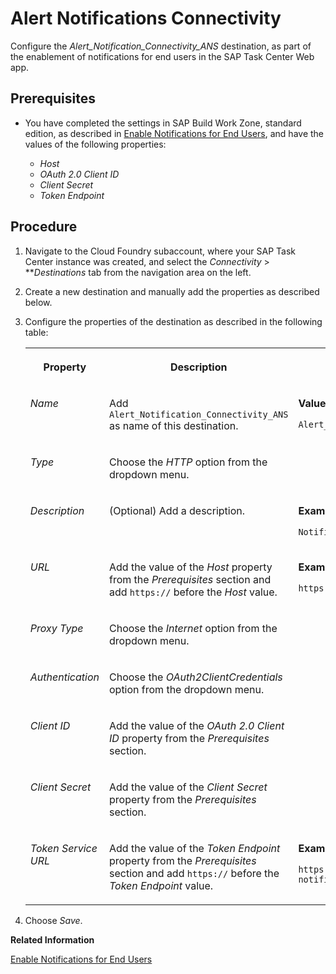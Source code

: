<!-- loiof6c9f3b7e57942d6b5f5a7ac1f1af82d -->

# Alert Notifications Connectivity

Configure the *Alert\_Notification\_Connectivity\_ANS* destination, as part of the enablement of notifications for end users in the SAP Task Center Web app.



<a name="loiof6c9f3b7e57942d6b5f5a7ac1f1af82d__prereq_e2b_w4w_tyb"/>

## Prerequisites

-   You have completed the settings in SAP Build Work Zone, standard edition, as described in [Enable Notifications for End Users](enable-notifications-for-end-users-caf2543.md), and have the values of the following properties:

    -   *Host*
    -   *OAuth 2.0 Client ID*
    -   *Client Secret*
    -   *Token Endpoint*




## Procedure

1.  Navigate to the Cloud Foundry subaccount, where your SAP Task Center instance was created, and select the *Connectivity* \> ***Destinations* tab from the navigation area on the left.

2.  Create a new destination and manually add the properties as described below.

3.  Configure the properties of the destination as described in the following table:


    <table>
    <tr>
    <th valign="top">

    Property


    
    </th>
    <th valign="top">

    Description


    
    </th>
    <th valign="top">

    Example or Value


    
    </th>
    </tr>
    <tr>
    <td valign="top">
    
    *Name*


    
    </td>
    <td valign="top">
    
    Add `Alert_Notification_Connectivity_ANS` as name of this destination.


    
    </td>
    <td valign="top">
    
    **Value**:

    `Alert_Notification_Connectivity_ANS`


    
    </td>
    </tr>
    <tr>
    <td valign="top">
    
    *Type*


    
    </td>
    <td valign="top">
    
    Choose the *HTTP* option from the dropdown menu.


    
    </td>
    <td valign="top">
    
     


    
    </td>
    </tr>
    <tr>
    <td valign="top">
    
    *Description*


    
    </td>
    <td valign="top">
    
    \(Optional\) Add a description.


    
    </td>
    <td valign="top">
    
    **Example**:

    `Notification Destination`


    
    </td>
    </tr>
    <tr>
    <td valign="top">
    
    *URL*


    
    </td>
    <td valign="top">
    
    Add the value of the *Host* property from the *Prerequisites* section and add `https://` before the *Host* value.


    
    </td>
    <td valign="top">
    
    **Example**:

    `https://notifications.cfapps.yourdatacenter.hana.ondemand.com`


    
    </td>
    </tr>
    <tr>
    <td valign="top">
    
    *Proxy Type*


    
    </td>
    <td valign="top">
    
    Choose the *Internet* option from the dropdown menu.


    
    </td>
    <td valign="top">
    
     


    
    </td>
    </tr>
    <tr>
    <td valign="top">
    
    *Authentication*


    
    </td>
    <td valign="top">
    
    Choose the *OAuth2ClientCredentials* option from the dropdown menu.


    
    </td>
    <td valign="top">
    
     


    
    </td>
    </tr>
    <tr>
    <td valign="top">
    
    *Client ID*


    
    </td>
    <td valign="top">
    
    Add the value of the *OAuth 2.0 Client ID* property from the *Prerequisites* section.


    
    </td>
    <td valign="top">
    
     


    
    </td>
    </tr>
    <tr>
    <td valign="top">
    
    *Client Secret*


    
    </td>
    <td valign="top">
    
    Add the value of the *Client Secret* property from the *Prerequisites* section.


    
    </td>
    <td valign="top">
    
     


    
    </td>
    </tr>
    <tr>
    <td valign="top">
    
    *Token Service URL*


    
    </td>
    <td valign="top">
    
    Add the value of the *Token Endpoint* property from the *Prerequisites* section and add `https://` before the *Token Endpoint* value.


    
    </td>
    <td valign="top">
    
    **Example**:

    `https://example-notifications.authentication.yourdatacenter.hana.ondemand.com/oauth/token`


    
    </td>
    </tr>
    </table>
    
4.  Choose *Save*.


**Related Information**  


[Enable Notifications for End Users](enable-notifications-for-end-users-caf2543.md "Enable notifications for end users, ensuring that they receive timely task alerts.")

